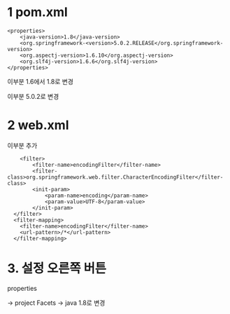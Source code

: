 # 1 pom.xml

	<properties>
		<java-version>1.8</java-version>
		<org.springframework-<version>5.0.2.RELEASE</org.springframework-version>
		<org.aspectj-version>1.6.10</org.aspectj-version>
		<org.slf4j-version>1.6.6</org.slf4j-version>
	</properties>
이부분 <java-version> 1.6에서 1.8로 변경

이부분 <version> 5.0.2로 변경

# 2 web.xml

이부분 추가

```
	<filter>
    	<filter-name>encodingFilter</filter-name>
    	<filter-class>org.springframework.web.filter.CharacterEncodingFilter</filter-class>
    	<init-param>
      		<param-name>encoding</param-name>
      		<param-value>UTF-8</param-value>
    	</init-param>
  </filter>
  <filter-mapping>
  	<filter-name>encodingFilter</filter-name>
    <url-pattern>/*</url-pattern>
  </filter-mapping>
```

# 3. 설정 오른쪽 버튼

properties

-> project Facets -> java 1.8로 변경